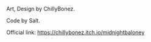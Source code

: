 Art, Design by ChillyBonez.

Code by Salt.

Official link: https://chillybonez.itch.io/midnightbaloney
